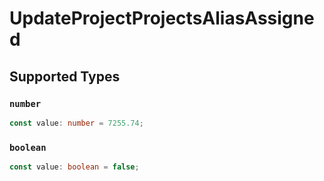 # UpdateProjectProjectsAliasAssigned


## Supported Types

### `number`

```typescript
const value: number = 7255.74;
```

### `boolean`

```typescript
const value: boolean = false;
```

